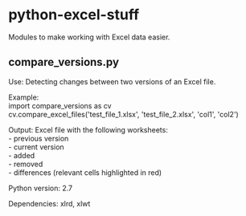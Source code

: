 # python-excel-stuff

Modules to make working with Excel data easier.


## compare_versions.py

Use: Detecting changes between two versions of an Excel file.<br />

Example: <br />
import compare_versions as cv <br />
cv.compare_excel_files('test_file_1.xlsx', 'test_file_2.xlsx', 'col1', 'col2') <br />

Output: Excel file with the following worksheets:<br />
        - previous version<br />
        - current version<br />
        - added<br />
        - removed<br />
        - differences (relevant cells highlighted in red)<br />
        
Python version: 2.7<br />

Dependencies: xlrd, xlwt<br />


